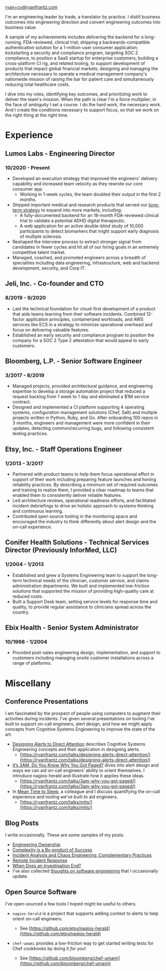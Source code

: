 [ryan+cv@ryanfrantz.com](mailto:ryan+cv@ryanfrantz.com)

I'm an engineering leader by trade, a translator by practice. I distill business
outcomes into engineering direction and convert engineering outcomes into
business value.

A sample of my achievements includes delivering the backend for a long-running,
FDA-reviewed, clinical trial; shipping a backwards-compatible authentication
solution for a 1-million-user consumer application; kickstarting a security and
compliance program, targeting SOC 2 compliance, to position a SaaS startup for
enterprise customers;  building a cross-platform CI rig, and related tooling, to
support development of products that impact global financial markets; designing
and managing the architecture necessary to operate a medical management
company's nationwide mission of raising the bar for patient care and
simultaneously reducing total healthcare costs.

I dive into my roles, identifying key outcomes, and prioritizing work to deliver
the team's mission. When the path is clear I'm a force multiplier; in the face
of ambiguity I set a course. I do the hard work, the necessary work. And I
create the conditions necessary to support focus, so that we work on the right
thing at the right time.

# Experience

## Lumos Labs - Engineering Director
### 10/2020 - Present
* Developed an execution strategy that improved the engineers' delivery
capability and increased team velocity as they rewrote our core consumer app.
  * Working in 1-week cycles, the team doubled their output in the first 2
  months.
* Shipped important medical and research products that served our
[long-term strategy](https://www.lumoslabs.com/digital-medicine) to expand into
more markets, including:
  * A fully-documented backend for an 18-month FDA-reviewed clinical trial to
  validate a potential ADHD digital therapeutic.
  * A web application for an active double-blind study of 10,000 participants to
  detect biomarkers that might support early
  diagnosis of multiple sclerosis.
* Reshaped the interview process to extract stronger signal from candidates in
fewer cycles and hit all of our hiring goals in an extremely competitive talent
market.
* Managed, coached, and promoted engineers across a breadth of specialties
including data engineering, infrastructure, web and backend development,
security, and Corp IT.

## Jeli, Inc. - Co-founder and CTO
### 8/2019 - 9/2020
* Laid the technical foundation for cloud-first development of a product that
aids teams learning from their software incidents. Combined 12-factor
application principles, containerized workloads, and AWS services like ECS in
a strategy to minimize operational overhead and focus on delivering valuable
features. 
* Established an early security and compliance program to position the company
for a SOC 2 Type 2 attestation that would appeal to early customers.

## Bloomberg, L.P. - Senior Software Engineer
### 3/2017 - 8/2019
* Managed projects, provided architectural guidance, and engineering expertise to develop a storage automation project that reduced a request backlog from 1 week to 1 day and eliminated a $1M service contract.
* Designed and implemented a CI platform supporting 4 operating systems, configuration management solutions (Chef, Salt) and multiple projects written in Python, Ruby, and Go. After onboarding 100 repos in 3 months, engineers and management were more confident in their updates, detecting common/recurring bugs, and following consistent testing practices.

## Etsy, Inc. - Staff Operations Engineer
### 1/2013 - 3/2017
* Partnered with product teams to help them focus operational effort in support of their work including preparing feature launches and honing reliability practices. By describing a minimum set of required outcomes and training to realize them, I provided a clear roadmap to teams that enabled them to consistently deliver reliable features.
* Led architecture reviews, operational readiness efforts, and facilitated incident debriefings to drive an holistic approach to systems thinking and continuous learning.
* Contributed open source tooling in the monitoring space and encouraged the industry to think differently about alert design and the on-call experience.

## Conifer Health Solutions - Technical Services Director (Previously InforMed, LLC)
### 1/2004 - 1/2013
* Established and grew a Systems Engineering team to support the long-term technical needs of the clinician, customer service, and claims administration departments. We built and implemented low-friction solutions that supported the mission of providing high-quality care at reduced costs.
* Built a Support Desk team, setting service levels for response time and quality, to provide regular assistance to clinicians spread across the country.

## Ebix Health - Senior System Administrator
### 10/1998 - 1/2004
* Provided post-sales engineering design, implementation, and support to customers including managing onsite customer installations across a range of platforms.

# Miscellany
## Conference Presentations

I am fascinated by the prospect of people using computers to augment their activities during incidents. I’ve given several presentations on tooling I’ve built to support on-call engineers, alert design, and how we might apply concepts from Cognitive Systems Engineering to improve the state of the art.

* [Designing Alerts to Direct Attention](https://ryanfrantz.com/talks/designing-alerts-direct-attention/) describes Cognitive Systems Engineering concepts and their application in designing alerts.
  * [https://ryanfrantz.com/talks/designing-alerts-direct-attention/](https://ryanfrantz.com/talks/designing-alerts-direct-attention/)
* [It’s 3AM, Do You Know Why You Got Paged?](https://ryanfrantz.com/talks/3am-why-you-got-paged) dives into alert design and ways we can aid on-call engineers’ ability to orient themselves. I introduce nagios-herald and illustrate how it applies these ideas.
  * [https://ryanfrantz.com/talks/3am-why-you-got-paged/](https://ryanfrantz.com/talks/3am-why-you-got-paged/)
* In [Mean Time to Sleep](https://ryanfrantz.com/talks/mtts/), a colleague and I discuss quantifying the on-call experience and tooling we’ve built to aid engineers.
  * [https://ryanfrantz.com/talks/mtts/](https://ryanfrantz.com/talks/mtts/)

## Blog Posts

I write occasionally. These are some samples of my posts.
* [Engineering Ownership](https://ryanfrantz.com/posts/engineering-ownership.html)
* [Complexity is a By-product of Success](https://ryanfrantz.com/posts/complexity-is-byproduct-of-success.html)
* [Incident Analysis and Chaos Engineering: Complementary Practices](https://www.learningfromincidents.io/posts/incident-analysis-and-chaos-engineering)
* [Remote Incident Response](https://ryanfrantz.com/posts/remote-incident-response.html)
* [When Does an Investigation End?](https://ryanfrantz.com/posts/when-does-an-investigation-end.html)
* I've also collected [thoughts on software engineering](https://github.com/ryanfrantz/engineering) that I occasionally update.

## Open Source Software

I’ve open-sourced a few tools I hoped might be useful to others.

* `nagios-herald` is a project that supports adding context to alerts to help orient on-call engineers.
  * See [https://github.com/etsy/nagios-herald](https://github.com/etsy/nagios-herald)

* `chef-umami` provides a low-friction way to get started writing tests for Chef cookbooks by doing it _for_ you!
  * See [https://github.com/bloomberg/chef-umami](https://github.com/bloomberg/chef-umami)
